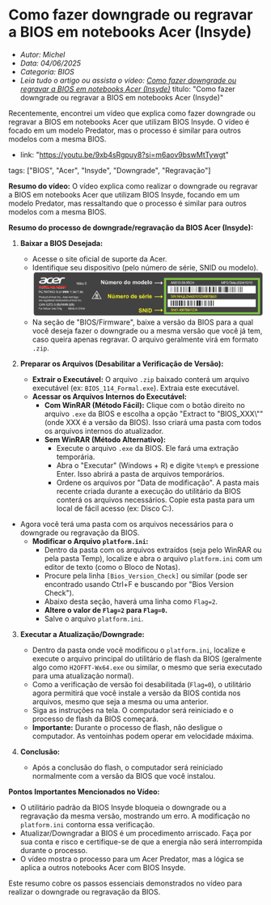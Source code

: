 # Como fazer downgrade ou regravar a BIOS em notebooks Acer (Insyde)

* *Autor: Michel*
* *Data: 04/06/2025*
* *Categoria: BIOS*
* *Leia tudo o artigo ou assista o vídeo: [Como fazer downgrade ou regravar a BIOS em notebooks Acer (Insyde)](https://youtu.be/9xb4sRgpuy8?si=m6aov9bswMtTywgt)*
título: "Como fazer downgrade ou regravar a BIOS em notebooks Acer (Insyde)"

Recentemente, encontrei um vídeo que explica como fazer downgrade ou regravar a BIOS em notebooks Acer que utilizam BIOS Insyde. O vídeo é focado em um modelo Predator, mas o processo é similar para outros modelos com a mesma BIOS.
* link: "https://youtu.be/9xb4sRgpuy8?si=m6aov9bswMtTywgt"

tags: ["BIOS", "Acer", "Insyde", "Downgrade", "Regravação"]

**Resumo do vídeo:**
O vídeo explica como realizar o downgrade ou regravar a BIOS em notebooks Acer que utilizam BIOS Insyde, focando em um modelo Predator, mas ressaltando que o processo é similar para outros modelos com a mesma BIOS.

**Resumo do processo de downgrade/regravação da BIOS Acer (Insyde):**

1.  **Baixar a BIOS Desejada:**
    *   Acesse o site oficial de suporte da Acer.
    *   Identifique seu dispositivo (pelo número de série, SNID ou modelo).
    ![alt text](image.png)
    *   Na seção de "BIOS/Firmware", baixe a versão da BIOS para a qual você deseja fazer o downgrade ou a mesma versão que você já tem, caso queira apenas regravar. O arquivo geralmente virá em formato `.zip`.

2.  **Preparar os Arquivos (Desabilitar a Verificação de Versão):**
    *   **Extrair o Executável:** O arquivo `.zip` baixado conterá um arquivo executável (ex: `BIOS_114_Formal.exe`). Extraia este executável.
    *   **Acessar os Arquivos Internos do Executável:**
        *   **Com WinRAR (Método Fácil):** Clique com o botão direito no arquivo `.exe` da BIOS e escolha a opção "Extract to "BIOS_XXX\\"" (onde XXX é a versão da BIOS). Isso criará uma pasta com todos os arquivos internos do atualizador.
        *   **Sem WinRAR (Método Alternativo):**
            *   Execute o arquivo `.exe` da BIOS. Ele fará uma extração temporária.
            *   Abra o "Executar" (Windows + R) e digite `%temp%` e pressione Enter. Isso abrirá a pasta de arquivos temporários.
            *   Ordene os arquivos por "Data de modificação". A pasta mais recente criada durante a execução do utilitário da BIOS conterá os arquivos necessários. Copie esta pasta para um local de fácil acesso (ex: Disco C:).
  * Agora você terá uma pasta com os arquivos necessários para o downgrade ou regravação da BIOS.        
    *   **Modificar o Arquivo `platform.ini`:**
        *   Dentro da pasta com os arquivos extraídos (seja pelo WinRAR ou pela pasta Temp), localize e abra o arquivo `platform.ini` com um editor de texto (como o Bloco de Notas).
        *   Procure pela linha `[Bios_Version_Check]` ou similar (pode ser encontrado usando Ctrl+F e buscando por "Bios Version Check").
        *   Abaixo desta seção, haverá uma linha como `Flag=2`.
        *   **Altere o valor de `Flag=2` para `Flag=0`.**
        *   Salve o arquivo `platform.ini`.

3.  **Executar a Atualização/Downgrade:**
    *   Dentro da pasta onde você modificou o `platform.ini`, localize e execute o arquivo principal do utilitário de flash da BIOS (geralmente algo como `H2OFFT-Wx64.exe` ou similar, o mesmo que seria executado para uma atualização normal).
    *   Como a verificação de versão foi desabilitada (`Flag=0`), o utilitário agora permitirá que você instale a versão da BIOS contida nos arquivos, mesmo que seja a mesma ou uma anterior.
    *   Siga as instruções na tela. O computador será reiniciado e o processo de flash da BIOS começará.
    *   **Importante:** Durante o processo de flash, não desligue o computador. As ventoinhas podem operar em velocidade máxima.

4.  **Conclusão:**
    *   Após a conclusão do flash, o computador será reiniciado normalmente com a versão da BIOS que você instalou.

**Pontos Importantes Mencionados no Vídeo:**

*   O utilitário padrão da BIOS Insyde bloqueia o downgrade ou a regravação da mesma versão, mostrando um erro. A modificação no `platform.ini` contorna essa verificação.
*   Atualizar/Downgradar a BIOS é um procedimento arriscado. Faça por sua conta e risco e certifique-se de que a energia não será interrompida durante o processo.
*   O vídeo mostra o processo para um Acer Predator, mas a lógica se aplica a outros notebooks Acer com BIOS Insyde.

Este resumo cobre os passos essenciais demonstrados no vídeo para realizar o downgrade ou regravação da BIOS.